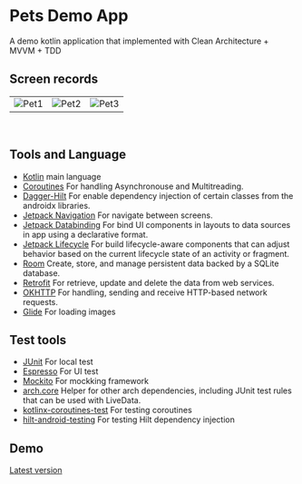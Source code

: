 # Pets Demo App

A demo kotlin application that implemented with Clean Architecture + MVVM + TDD

## Screen records
| | | |
|:-------------------------:|:-------------------------:|:-------------------------:|
![Pet1](https://user-images.githubusercontent.com/73734233/220572121-ae7b7348-8618-43a3-be55-738fbe644e3d.gif)|![Pet2](https://user-images.githubusercontent.com/73734233/220579483-512bbaab-ef3c-4acf-b16d-329609762003.png)|![Pet3](https://user-images.githubusercontent.com/73734233/220579624-08803470-39d8-465e-962d-f35e0aa7cc09.png)|
<br />
  
## Tools and Language
- [Kotlin](https://kotlinlang.org/) main language
- [Coroutines](https://kotlinlang.org/docs/coroutines-overview.html) For handling Asynchronouse and Multitreading.
- [Dagger-Hilt](https://developer.android.com/training/dependency-injection/hilt-android) For enable dependency injection of certain classes from the androidx libraries.
- [Jetpack Navigation](https://developer.android.com/guide/navigation) For navigate between screens.
- [Jetpack Databinding](https://developer.android.com/jetpack/androidx/releases/databinding) For bind UI components in layouts to data sources in app using a declarative format.
- [Jetpack Lifecycle](https://developer.android.com/jetpack/androidx/releases/lifecycle) For build lifecycle-aware components that can adjust behavior based on the current lifecycle state of an activity or fragment.
- [Room](https://developer.android.com/jetpack/androidx/releases/room)	Create, store, and manage persistent data backed by a SQLite database.
- [Retrofit](https://square.github.io/retrofit/) For retrieve, update and delete the data from web services.
- [OKHTTP](https://square.github.io/okhttp/) For handling, sending and receive HTTP-based network requests.
- [Glide](https://github.com/bumptech/glide) For loading images

## Test tools
- [JUnit](https://developer.android.com/training/testing/local-tests) For local test
- [Espresso](https://developer.android.com/training/testing/espresso) For UI test
- [Mockito](https://github.com/mockito/mockito-kotlin) For mockking framework
- [arch.core](https://developer.android.com/jetpack/androidx/releases/arch-core) Helper for other arch dependencies, including JUnit test rules that can be used with LiveData.
- [kotlinx-coroutines-test](https://developer.android.com/kotlin/coroutines/test) For testing coroutines
- [hilt-android-testing](https://developer.android.com/training/dependency-injection/hilt-testing) For testing Hilt dependency injection

## Demo
[Latest version](https://github.com/Ali-Kazemii/Pets/releases)
